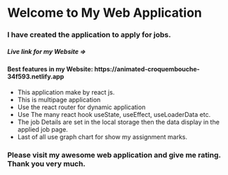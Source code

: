 <!DOCTYPE html>
<html>
  <head>
  </head>
  <body>
    <h1>Welcome to My Web Application</h1>
    <h3>I have created the application to apply for jobs.</h3>
    <h5>Live link for my Website => </h5>
    <h4>Best features in my Website: https://animated-croquembouche-34f593.netlify.app</h4>
    <ul>
      <li>This application make by react js.</li>
      <li>This is multipage application</li>
      <li>Use the react router for dynamic application</li>
      <li>Use The many react hook useState, useEffect, useLoaderData etc.</li>
      <li>The job Details are set in the local storage then the data display in the applied job page.</li>
      <li>Last of all use graph chart for show my assignment marks.</li>
    </ul>
    <h3>Please visit my awesome web application and give me rating. Thank you very much.</h3>
  </body>
</html>